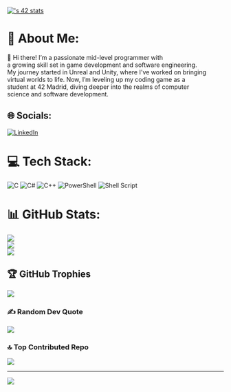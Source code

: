 [![<jaferna2>'s 42 stats](https://badge.mediaplus.ma/darkblue/<jaferna2>)](https://github.com/oakoudad/badge42)

# 💫 About Me:
👋 Hi there! I’m a passionate mid-level programmer with <br>a growing skill set in game development and software engineering. <br>My journey started in Unreal and Unity, where I've worked on bringing <br>virtual worlds to life. Now, I’m leveling up my coding game as a <br>student at 42 Madrid, diving deeper into the realms of computer<br>science and software development.


## 🌐 Socials:
[![LinkedIn](https://img.shields.io/badge/LinkedIn-%230077B5.svg?logo=linkedin&logoColor=white)](https://linkedin.com/in/https://www.linkedin.com/in/javier-fern%C3%A1ndez-correa-068884200/) 

# 💻 Tech Stack:
![C](https://img.shields.io/badge/c-%2300599C.svg?style=for-the-badge&logo=c&logoColor=white) ![C#](https://img.shields.io/badge/c%23-%23239120.svg?style=for-the-badge&logo=csharp&logoColor=white) ![C++](https://img.shields.io/badge/c++-%2300599C.svg?style=for-the-badge&logo=c%2B%2B&logoColor=white) ![PowerShell](https://img.shields.io/badge/PowerShell-%235391FE.svg?style=for-the-badge&logo=powershell&logoColor=white) ![Shell Script](https://img.shields.io/badge/shell_script-%23121011.svg?style=for-the-badge&logo=gnu-bash&logoColor=white) 
# 📊 GitHub Stats:
![](https://github-readme-stats.vercel.app/api?username=H0ll0wB01&theme=neon&hide_border=false&include_all_commits=true&count_private=true)<br/>
![](https://github-readme-streak-stats.herokuapp.com/?user=H0ll0wB01&theme=neon&hide_border=false)<br/>
![](https://github-readme-stats.vercel.app/api/top-langs/?username=H0ll0wB01&theme=neon&hide_border=false&include_all_commits=true&count_private=true&layout=compact)

## 🏆 GitHub Trophies
![](https://github-profile-trophy.vercel.app/?username=H0ll0wB01&theme=radical&no-frame=false&no-bg=true&margin-w=4)

### ✍️ Random Dev Quote
![](https://quotes-github-readme.vercel.app/api?type=horizontal&theme=radical)

### 🔝 Top Contributed Repo
![](https://github-contributor-stats.vercel.app/api?username=H0ll0wB01&limit=5&theme=neon&combine_all_yearly_contributions=true)

---
[![](https://visitcount.itsvg.in/api?id=H0ll0wB01&icon=0&color=0)](https://visitcount.itsvg.in)

<!-- Proudly created with GPRM ( https://gprm.itsvg.in ) -->
<!-- Proudly created with GPRM ( https://gprm.itsvg.in ) -->
